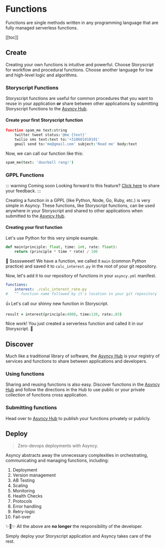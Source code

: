 # Functions

Functions are single methods written in any programming language that are fully managed serverless functions.

[[toc]]

## Create

Creating your own functions is intuitive and powerful. Choose Storyscript for workflow and procedural functions. Choose another language for low and high-level logic and algorithms. 


### Storyscript Functions

Storyscript functions are useful for common procedures that you want to reuse in your application **or** share between other applications by submitting Storyscript functions to the [Asyncy Hub](https://hub.asyncy.com).

####  Create your first Storyscript function

```coffeescript
function spam_me text:string
    twitter tweet status:'@me {text}'
    twilio sms text:text to:'+310601010101'
    gmail send to:'me@gmail.com' subject:'Read me' body:text
```

Now, we can call our function like this:

```coffeescript
spam_me(text: 'doorbell rang!')
```

### GPPL Functions

::: warning Coming soon
Looking forward to this feature? [Click here](https://asyncy.nolt.io/8) to share your feedback.
:::

Creating a function in a GPPL (like Python, Node, Go, Ruby, etc.) is very simple in Asyncy.
These functions, like Storyscript functions, can be used anywhere in your Storyscript and shared to other applications when submitted to the [Asyncy Hub](https://hub.asyncy.com).

#### Creating your first function

Let's use Python for this very simple example.

```python
def main(principle: float, time: int, rate: float):
    return (principle * time * rate) / 100
```

:snake: Sssssweeet! We have a function, we called it `main` (common Python practice) and saved it to `calc_interest.py` in the root of your git repository.

Now, let's add it to our repository of functions in your `asyncy.yml` manifest.

```yaml
functions:
    interest: ./calc_interest_rate.py
#   ^^ function name followed by it's location in your git repository
```

:thumbsup: Let's call our shinny new function in Storyscript. 

```coffee
result = interest(principle:4000, time:120, rate:.03)
```

Nice work! You just created a serverless function and called it in our Storyscript. :clap:

## Discover

Much like a traditional library of software, the [Asyncy Hub](https://hub.asyncy.com) is your registry of services and functions to share between applications and developers.

### Using functions

Sharing and reusing functions is also easy. Discover functions in the [Asyncy Hub](https://hub.asyncy.com) and follow the directions in the Hub to use public or your private collection of functions cross application.

### Submitting functions

Head over to [Asyncy Hub](https://hub.asyncy.com) to publish your functions privately or publicly.

## Deploy

> Zero-devops deployments with Asyncy.

Asyncy abstracts away the unnecessary complexities in orchestrating, communicating and managing functions, including:

1. Deployment
1. Version management
1. AB Testing
1. Scaling
1. Monitoring
1. Health Checks
1. Protocols
1. Error handling
1. Retry-logic
1. Fail-over

:sparkles::cake::sparkles: All the above are **no longer** the responsibility of the developer.

Simply deploy your Storyscript application and Asyncy takes care of the rest.
